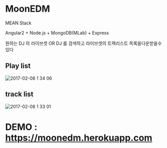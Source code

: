
MoonEDM
=======
MEAN Stack 

Angular2 + Node.js + MongoDB(MLab) + Express 


원하는 DJ 의 라이브셋 OR DJ 를  검색하고 라이브셋의 트랙리스트 목록을다운받을수있다 

## Play list

![2017-02-08 1 34 06](https://cloud.githubusercontent.com/assets/17931892/22700763/fe1666b0-ed9e-11e6-8992-afaf9148d7c2.png)

## track list

![2017-02-08 1 33 01](https://cloud.githubusercontent.com/assets/17931892/22700772/08024518-ed9f-11e6-96d5-74988de499d4.png)


DEMO : https://moonedm.herokuapp.com
=======
